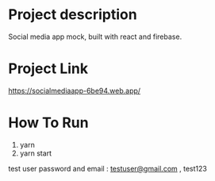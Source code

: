 # Project description

Social media app mock, built with react and firebase.

# Project Link 
https://socialmediaapp-6be94.web.app/

# How To Run

1. yarn
2. yarn start

test user password and email : testuser@gmail.com , test123


